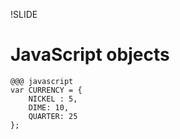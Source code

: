 !SLIDE

# JavaScript objects #

	@@@ javascript
    var CURRENCY = {
        NICKEL : 5,
        DIME: 10,
        QUARTER: 25
    };

